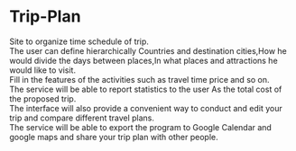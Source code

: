 # Trip-Plan

Site to organize time schedule of trip.<br>
The user can define hierarchically Countries and destination cities,How he would divide the days between places,In what places and attractions he would like to visit.<br>
Fill in the features of the activities such as travel time price and so on.<br>
The service will be able to report statistics to the user As the total cost of the proposed trip.<br>
The interface will also provide a convenient way to conduct and edit your trip and compare different travel plans.<br>
The service will be able to export the program to Google Calendar and google maps and share your trip plan with other people.
